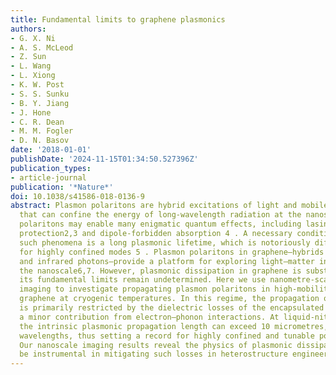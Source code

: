 ```yaml
---
title: Fundamental limits to graphene plasmonics
authors:
- G. X. Ni
- A. S. McLeod
- Z. Sun
- L. Wang
- L. Xiong
- K. W. Post
- S. S. Sunku
- B. Y. Jiang
- J. Hone
- C. R. Dean
- M. M. Fogler
- D. N. Basov
date: '2018-01-01'
publishDate: '2024-11-15T01:34:50.527396Z'
publication_types:
- article-journal
publication: '*Nature*'
doi: 10.1038/s41586-018-0136-9
abstract: Plasmon polaritons are hybrid excitations of light and mobile electrons
  that can confine the energy of long-wavelength radiation at the nanoscale. Plasmon
  polaritons may enable many enigmatic quantum effects, including lasing 1 , topological
  protection2,3 and dipole-forbidden absorption 4 . A necessary condition for realizing
  such phenomena is a long plasmonic lifetime, which is notoriously difficult to achieve
  for highly confined modes 5 . Plasmon polaritons in graphene—hybrids of Dirac quasiparticles
  and infrared photons—provide a platform for exploring light–matter interaction at
  the nanoscale6,7. However, plasmonic dissipation in graphene is substantial 8 and
  its fundamental limits remain undetermined. Here we use nanometre-scale infrared
  imaging to investigate propagating plasmon polaritons in high-mobility encapsulated
  graphene at cryogenic temperatures. In this regime, the propagation of plasmon polaritons
  is primarily restricted by the dielectric losses of the encapsulated layers, with
  a minor contribution from electron–phonon interactions. At liquid-nitrogen temperatures,
  the intrinsic plasmonic propagation length can exceed 10 micrometres, or 50 plasmonic
  wavelengths, thus setting a record for highly confined and tunable polariton modes.
  Our nanoscale imaging results reveal the physics of plasmonic dissipation and will
  be instrumental in mitigating such losses in heterostructure engineering applications.
---
```

